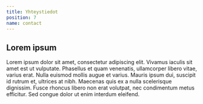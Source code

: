 ```yaml
---
title: Yhteystiedot
position: 7
name: contact
---
```


## Lorem ipsum
Lorem ipsum dolor sit amet, consectetur adipiscing elit. Vivamus iaculis sit amet est ut vulputate. Phasellus et quam venenatis, ullamcorper libero vitae, varius erat. Nulla euismod mollis augue et varius. Mauris ipsum dui, suscipit id rutrum et, ultrices at nibh. Maecenas quis ex a nulla scelerisque dignissim. Fusce rhoncus libero non erat volutpat, nec condimentum metus efficitur. Sed congue dolor ut enim interdum eleifend.